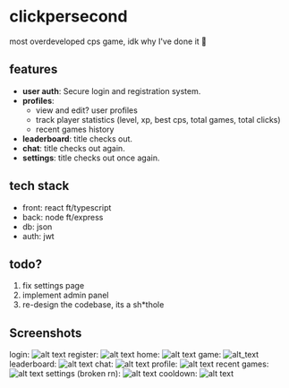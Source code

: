 # clickpersecond

most overdeveloped cps game, idk why I've done it 🤷

## features

- **user auth**: Secure login and registration system.
- **profiles**: 
  - view and edit? user profiles
  - track player statistics (level, xp, best cps, total games, total clicks)
  - recent games history
- **leaderboard**: title checks out.
- **chat**: title checks out again.
- **settings**: title checks out once again.

## tech stack

- front: react ft/typescript
- back: node ft/express
- db: json
- auth: jwt

## todo?

1. fix settings page
2. implement admin panel
3. re-design the codebase, its a sh*thole

## Screenshots

login: ![alt text](https://i.imgur.com/v0pwaAi.png)
register: ![alt text](https://imgur.com/SAOV9jo)
home: ![alt text](https://imgur.com/Xn74nlg)
game: ![alt_text](https://imgur.com/xiW2Rv2)
leaderboard: ![alt text](https://imgur.com/SgGJA71)
chat: ![alt text](https://imgur.com/qRAuBdr)
profile: ![alt text](https://imgur.com/BfFbKNt)
recent games: ![alt text](https://imgur.com/QCL6mOT)
settings (broken rn): ![alt text](https://imgur.com/8edYnAO)
cooldown: ![alt text](https://imgur.com/9I5Tr36)
